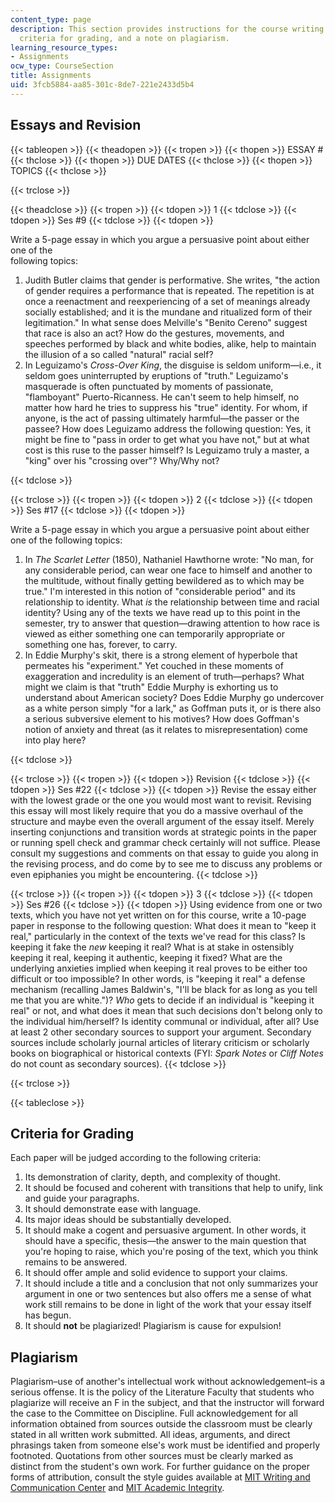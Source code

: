 ```yaml
---
content_type: page
description: This section provides instructions for the course writing assignments,
  criteria for grading, and a note on plagiarism.
learning_resource_types:
- Assignments
ocw_type: CourseSection
title: Assignments
uid: 3fcb5884-aa85-301c-8de7-221e2433d5b4
---
```


Essays and Revision
-------------------

{{< tableopen >}}
{{< theadopen >}}
{{< tropen >}}
{{< thopen >}}
ESSAY #
{{< thclose >}}
{{< thopen >}}
DUE DATES
{{< thclose >}}
{{< thopen >}}
TOPICS
{{< thclose >}}

{{< trclose >}}

{{< theadclose >}}
{{< tropen >}}
{{< tdopen >}}
1
{{< tdclose >}}
{{< tdopen >}}
Ses #9
{{< tdclose >}}
{{< tdopen >}}


Write a 5-page essay in which you argue a persuasive point about either one of the  
following topics:

1.  Judith Butler claims that gender is performative. She writes, "the action of gender requires a performance that is repeated. The repetition is at once a reenactment and reexperiencing of a set of meanings already socially established; and it is the mundane and ritualized form of their legitimation." In what sense does Melville's "Benito Cereno" suggest that race is also an act? How do the gestures, movements, and speeches performed by black and white bodies, alike, help to maintain the illusion of a so called "natural" racial self?
2.  In Leguizamo's _Cross-Over King_, the disguise is seldom uniform—i.e., it seldom goes uninterrupted by eruptions of "truth." Leguizamo's masquerade is often punctuated by moments of passionate, "flamboyant" Puerto-Ricanness. He can't seem to help himself, no matter how hard he tries to suppress his "true" identity. For whom, if anyone, is the act of passing ultimately harmful—the passer or the passee? How does Leguizamo address the following question: Yes, it might be fine to "pass in order to get what you have not," but at what cost is this ruse to the passer himself? Is Leguizamo truly a master, a "king" over his "crossing over"? Why/Why not?


{{< tdclose >}}

{{< trclose >}}
{{< tropen >}}
{{< tdopen >}}
2
{{< tdclose >}}
{{< tdopen >}}
Ses #17
{{< tdclose >}}
{{< tdopen >}}


Write a 5-page essay in which you argue a persuasive point about either one of the following topics:

1.  In _The Scarlet Letter_ (1850), Nathaniel Hawthorne wrote: "No man, for any considerable period, can wear one face to himself and another to the multitude, without finally getting bewildered as to which may be true." I'm interested in this notion of "considerable period" and its relationship to identity. What _is_ the relationship between time and racial identity? Using any of the texts we have read up to this point in the semester, try to answer that question—drawing attention to how race is viewed as either something one can temporarily appropriate or something one has, forever, to carry.
2.  In Eddie Murphy's skit, there is a strong element of hyperbole that permeates his "experiment." Yet couched in these moments of exaggeration and incredulity is an element of truth—perhaps? What might we claim is that "truth" Eddie Murphy is exhorting us to understand about American society? Does Eddie Murphy go undercover as a white person simply "for a lark," as Goffman puts it, or is there also a serious subversive element to his motives? How does Goffman's notion of anxiety and threat (as it relates to misrepresentation) come into play here?


{{< tdclose >}}

{{< trclose >}}
{{< tropen >}}
{{< tdopen >}}
Revision
{{< tdclose >}}
{{< tdopen >}}
Ses #22
{{< tdclose >}}
{{< tdopen >}}
Revise the essay either with the lowest grade or the one you would most want to revisit. Revising this essay will most likely require that you do a massive overhaul of the structure and maybe even the overall argument of the essay itself. Merely inserting conjunctions and transition words at strategic points in the paper or running spell check and grammar check certainly will not suffice. Please consult my suggestions and comments on that essay to guide you along in the revising process, and do come by to see me to discuss any problems or even epiphanies you might be encountering.
{{< tdclose >}}

{{< trclose >}}
{{< tropen >}}
{{< tdopen >}}
3
{{< tdclose >}}
{{< tdopen >}}
Ses #26
{{< tdclose >}}
{{< tdopen >}}
Using evidence from one or two texts, which you have not yet written on for this course, write a 10-page paper in response to the following question: What does it mean to "keep it real," particularly in the context of the texts we've read for this class? Is keeping it fake the _new_ keeping it real? What is at stake in ostensibly keeping it real, keeping it authentic, keeping it fixed? What are the underlying anxieties implied when keeping it real proves to be either too difficult or too impossible? In other words, is "keeping it real" a defense mechanism (recalling James Baldwin's, "I'll be black for as long as you tell me that you are white.")? _Who_ gets to decide if an individual is "keeping it real" or not, and what does it mean that such decisions don't belong only to the individual him/herself? Is identity communal or individual, after all? Use at least 2 other secondary sources to support your argument. Secondary sources include scholarly journal articles of literary criticism or scholarly books on biographical or historical contexts (FYI: _Spark Notes_ or _Cliff Notes_ do not count as secondary sources).
{{< tdclose >}}

{{< trclose >}}

{{< tableclose >}}

Criteria for Grading
--------------------

Each paper will be judged according to the following criteria:

1.  Its demonstration of clarity, depth, and complexity of thought.
2.  It should be focused and coherent with transitions that help to unify, link and guide your paragraphs.
3.  It should demonstrate ease with language.
4.  Its major ideas should be substantially developed.
5.  It should make a cogent and persuasive argument. In other words, it should have a specific, thesis—the answer to the main question that you're hoping to raise, which you're posing of the text, which you think remains to be answered.
6.  It should offer ample and solid evidence to support your claims.
7.  It should include a title and a conclusion that not only summarizes your argument in one or two sentences but also offers me a sense of what work still remains to be done in light of the work that your essay itself has begun.
8.  It should **not** be plagiarized! Plagiarism is cause for expulsion!

Plagiarism
----------

Plagiarism–use of another's intellectual work without acknowledgement–is a serious offense. It is the policy of the Literature Faculty that students who plagiarize will receive an F in the subject, and that the instructor will forward the case to the Committee on Discipline. Full acknowledgement for all information obtained from sources outside the classroom must be clearly stated in all written work submitted. All ideas, arguments, and direct phrasings taken from someone else's work must be identified and properly footnoted. Quotations from other sources must be clearly marked as distinct from the student's own work. For further guidance on the proper forms of attribution, consult the style guides available at [MIT Writing and Communication Center](http://web.mit.edu/writing/index.html) and [MIT Academic Integrity](http://web.mit.edu/academicintegrity/).